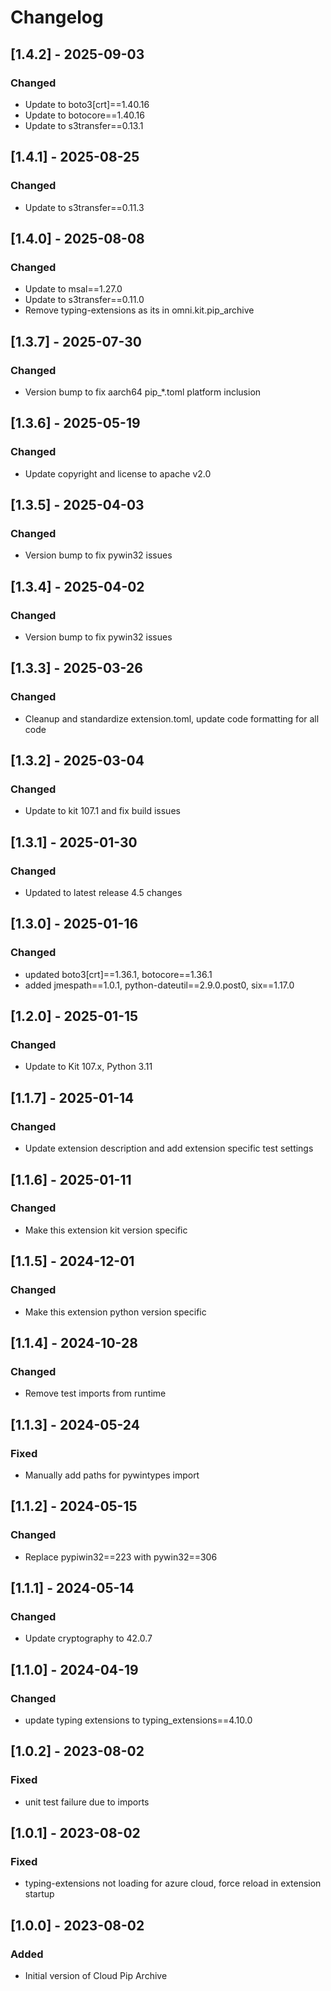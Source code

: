 # Changelog

## [1.4.2] - 2025-09-03
### Changed
- Update to boto3[crt]==1.40.16
- Update to botocore==1.40.16
- Update to s3transfer==0.13.1

## [1.4.1] - 2025-08-25
### Changed
- Update to s3transfer==0.11.3

## [1.4.0] - 2025-08-08
### Changed
- Update to msal==1.27.0
- Update to s3transfer==0.11.0
- Remove typing-extensions as its in omni.kit.pip_archive

## [1.3.7] - 2025-07-30
### Changed
- Version bump to fix aarch64 pip_*.toml platform inclusion

## [1.3.6] - 2025-05-19
### Changed
- Update copyright and license to apache v2.0

## [1.3.5] - 2025-04-03
### Changed
- Version bump to fix pywin32 issues

## [1.3.4] - 2025-04-02
### Changed
- Version bump to fix pywin32 issues

## [1.3.3] - 2025-03-26
### Changed
- Cleanup and standardize extension.toml, update code formatting for all code

## [1.3.2] - 2025-03-04
### Changed
- Update to kit 107.1 and fix build issues

## [1.3.1] - 2025-01-30
### Changed
- Updated to latest release 4.5 changes

## [1.3.0] - 2025-01-16
### Changed
- updated boto3[crt]==1.36.1, botocore==1.36.1
- added jmespath==1.0.1, python-dateutil==2.9.0.post0, six==1.17.0

## [1.2.0] - 2025-01-15
### Changed
- Update to Kit 107.x, Python 3.11

## [1.1.7] - 2025-01-14
### Changed
- Update extension description and add extension specific test settings

## [1.1.6] - 2025-01-11
### Changed
- Make this extension kit version specific

## [1.1.5] - 2024-12-01
### Changed
- Make this extension python version specific

## [1.1.4] - 2024-10-28
### Changed
- Remove test imports from runtime

## [1.1.3] - 2024-05-24
### Fixed
- Manually add paths for pywintypes import

## [1.1.2] - 2024-05-15
### Changed
- Replace pypiwin32==223 with pywin32==306

## [1.1.1] - 2024-05-14
### Changed
- Update cryptography to 42.0.7

## [1.1.0] - 2024-04-19
### Changed
- update typing extensions to typing_extensions==4.10.0

## [1.0.2] - 2023-08-02
### Fixed
- unit test failure due to imports

## [1.0.1] - 2023-08-02
### Fixed
- typing-extensions not loading for azure cloud, force reload in extension startup

## [1.0.0] - 2023-08-02
### Added
- Initial version of Cloud Pip Archive
